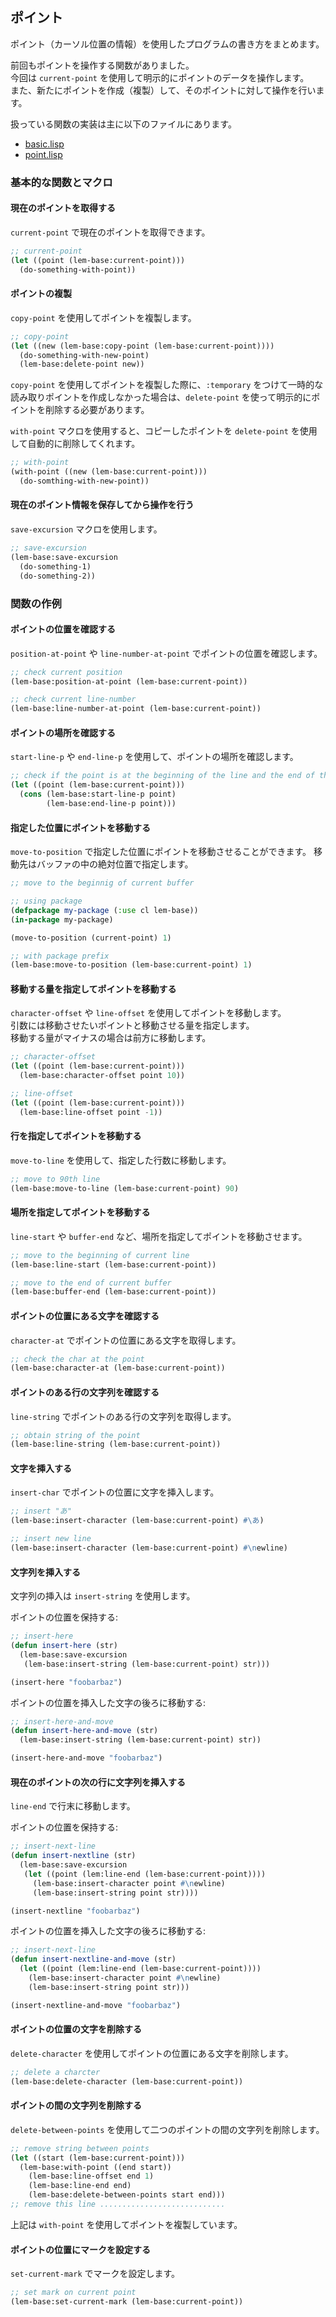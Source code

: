 ## ポイント

ポイント（カーソル位置の情報）を使用したプログラムの書き方をまとめます。  

前回もポイントを操作する関数がありました。  
今回は `current-point` を使用して明示的にポイントのデータを操作します。  
また、新たにポイントを作成（複製）して、そのポイントに対して操作を行います。

扱っている関数の実装は主に以下のファイルにあります。

- [basic.lisp](https://github.com/cxxxr/lem/blob/master/lib/base/basic.lisp)
- [point.lisp](https://github.com/cxxxr/lem/blob/master/lib/base/point.lisp)

### 基本的な関数とマクロ

#### 現在のポイントを取得する

`current-point` で現在のポイントを取得できます。

````lisp
;; current-point
(let ((point (lem-base:current-point)))
  (do-something-with-point))
````

#### ポイントの複製

`copy-point` を使用してポイントを複製します。

````lisp
;; copy-point
(let ((new (lem-base:copy-point (lem-base:current-point))))
  (do-something-with-new-point)
  (lem-base:delete-point new))
````

`copy-point` を使用してポイントを複製した際に、`:temporary` をつけて一時的な読み取りポイントを作成しなかった場合は、`delete-point` を使って明示的にポイントを削除する必要があります。

`with-point` マクロを使用すると、コピーしたポイントを `delete-point` を使用して自動的に削除してくれます。

````lisp
;; with-point
(with-point ((new (lem-base:current-point)))
  (do-somthing-with-new-point))
````

#### 現在のポイント情報を保存してから操作を行う

`save-excursion` マクロを使用します。

````lisp
;; save-excursion
(lem-base:save-excursion
  (do-something-1)
  (do-something-2))
````

### 関数の作例

#### ポイントの位置を確認する

`position-at-point` や `line-number-at-point` でポイントの位置を確認します。

````lisp
;; check current position
(lem-base:position-at-point (lem-base:current-point))

;; check current line-number
(lem-base:line-number-at-point (lem-base:current-point))
````

#### ポイントの場所を確認する

`start-line-p` や `end-line-p` を使用して、ポイントの場所を確認します。

````lisp
;; check if the point is at the beginning of the line and the end of the line
(let ((point (lem-base:current-point)))
  (cons (lem-base:start-line-p point)
        (lem-base:end-line-p point)))
````

#### 指定した位置にポイントを移動する

`move-to-position` で指定した位置にポイントを移動させることができます。
移動先はバッファの中の絶対位置で指定します。

````lisp
;; move to the beginnig of current buffer

;; using package
(defpackage my-package (:use cl lem-base))
(in-package my-package)

(move-to-position (current-point) 1)

;; with package prefix
(lem-base:move-to-position (lem-base:current-point) 1)
````

#### 移動する量を指定してポイントを移動する

`character-offset` や `line-offset` を使用してポイントを移動します。  
引数には移動させたいポイントと移動させる量を指定します。  
移動する量がマイナスの場合は前方に移動します。

````lisp
;; character-offset
(let ((point (lem-base:current-point)))
  (lem-base:character-offset point 10))

;; line-offset
(let ((point (lem-base:current-point)))
  (lem-base:line-offset point -1))
````

#### 行を指定してポイントを移動する

`move-to-line` を使用して、指定した行数に移動します。

````lisp
;; move to 90th line
(lem-base:move-to-line (lem-base:current-point) 90)
````

#### 場所を指定してポイントを移動する

`line-start` や `buffer-end` など、場所を指定してポイントを移動させます。

````lisp
;; move to the beginning of current line
(lem-base:line-start (lem-base:current-point))

;; move to the end of current buffer
(lem-base:buffer-end (lem-base:current-point))
````

#### ポイントの位置にある文字を確認する

`character-at` でポイントの位置にある文字を取得します。

````lisp
;; check the char at the point
(lem-base:character-at (lem-base:current-point))
````

#### ポイントのある行の文字列を確認する

`line-string` でポイントのある行の文字列を取得します。

````lisp
;; obtain string of the point
(lem-base:line-string (lem-base:current-point))
````

#### 文字を挿入する

`insert-char` でポイントの位置に文字を挿入します。

````lisp
;; insert "あ"
(lem-base:insert-character (lem-base:current-point) #\あ)

;; insert new line
(lem-base:insert-character (lem-base:current-point) #\newline)
````

#### 文字列を挿入する

文字列の挿入は `insert-string` を使用します。

ポイントの位置を保持する:
````lisp
;; insert-here
(defun insert-here (str)
  (lem-base:save-excursion
   (lem-base:insert-string (lem-base:current-point) str)))

(insert-here "foobarbaz")
````

ポイントの位置を挿入した文字の後ろに移動する:
````lisp
;; insert-here-and-move
(defun insert-here-and-move (str)
  (lem-base:insert-string (lem-base:current-point) str)) 

(insert-here-and-move "foobarbaz")
````

#### 現在のポイントの次の行に文字列を挿入する

`line-end` で行末に移動します。

ポイントの位置を保持する:
````lisp
;; insert-next-line
(defun insert-nextline (str)
  (lem-base:save-excursion
   (let ((point (lem:line-end (lem-base:current-point))))
     (lem-base:insert-character point #\newline)
     (lem-base:insert-string point str))))

(insert-nextline "foobarbaz")
````

ポイントの位置を挿入した文字の後ろに移動する:
````lisp
;; insert-next-line
(defun insert-nextline-and-move (str)
  (let ((point (lem:line-end (lem-base:current-point))))
    (lem-base:insert-character point #\newline)
    (lem-base:insert-string point str)))

(insert-nextline-and-move "foobarbaz")
````

#### ポイントの位置の文字を削除する

`delete-character` を使用してポイントの位置にある文字を削除します。

````lisp
;; delete a charcter
(lem-base:delete-character (lem-base:current-point))
````

#### ポイントの間の文字列を削除する

`delete-between-points` を使用して二つのポイントの間の文字列を削除します。

````lisp
;; remove string between points
(let ((start (lem-base:current-point)))
  (lem-base:with-point ((end start))
    (lem-base:line-offset end 1)
    (lem-base:line-end end)
    (lem-base:delete-between-points start end)))
;; remove this line ............................
````

上記は `with-point` を使用してポイントを複製しています。

#### ポイントの位置にマークを設定する

`set-current-mark` でマークを設定します。

````lisp
;; set mark on current point
(lem-base:set-current-mark (lem-base:current-point))
````